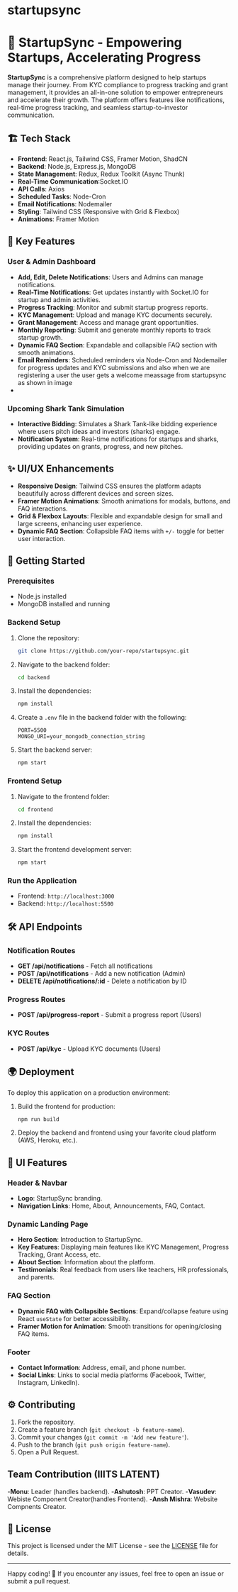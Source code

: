 # startupsync

# 🚀 StartupSync - Empowering Startups, Accelerating Progress

**StartupSync** is a comprehensive platform designed to help startups manage their journey. From KYC compliance to progress tracking and grant management, it provides an all-in-one solution to empower entrepreneurs and accelerate their growth. The platform offers features like notifications, real-time progress tracking, and seamless startup-to-investor communication.

## 🏗️ Tech Stack

- **Frontend**: React.js, Tailwind CSS, Framer Motion, ShadCN
- **Backend**: Node.js, Express.js, MongoDB
- **State Management**: Redux, Redux Toolkit (Async Thunk)
- **Real-Time Communication**:Socket.IO
- **API Calls**: Axios
- **Scheduled Tasks**: Node-Cron
- **Email Notifications**: Nodemailer
- **Styling**: Tailwind CSS (Responsive with Grid & Flexbox)
- **Animations**: Framer Motion

## 🌟 Key Features

### User & Admin Dashboard

- **Add, Edit, Delete Notifications**: Users and Admins can manage notifications.
- **Real-Time Notifications**: Get updates instantly with Socket.IO for startup and admin activities.
- **Progress Tracking**: Monitor and submit startup progress reports.
- **KYC Management**: Upload and manage KYC documents securely.
- **Grant Management**: Access and manage grant opportunities.
- **Monthly Reporting**: Submit and generate monthly reports to track startup growth.
- **Dynamic FAQ Section**: Expandable and collapsible FAQ section with smooth animations.
- **Email Reminders**: Scheduled reminders via Node-Cron and Nodemailer for progress updates and KYC submissions and also when we are registering a user the user gets a welcome meassage from startupsync as shown in image
- 


### Upcoming Shark Tank Simulation

- **Interactive Bidding**: Simulates a Shark Tank-like bidding experience where users pitch ideas and investors (sharks) engage.
- **Notification System**: Real-time notifications for startups and sharks, providing updates on grants, progress, and new pitches.

## ✨ UI/UX Enhancements

- **Responsive Design**: Tailwind CSS ensures the platform adapts beautifully across different devices and screen sizes.
- **Framer Motion Animations**: Smooth animations for modals, buttons, and FAQ interactions.
- **Grid & Flexbox Layouts**: Flexible and expandable design for small and large screens, enhancing user experience.
- **Dynamic FAQ Section**: Collapsible FAQ items with `+/-` toggle for better user interaction.

## 🔧 Getting Started

### Prerequisites

- Node.js installed
- MongoDB installed and running

### Backend Setup

1. Clone the repository:
   ```bash
   git clone https://github.com/your-repo/startupsync.git
   ```
2. Navigate to the backend folder:
   ```bash
   cd backend
   ```
3. Install the dependencies:
   ```bash
   npm install
   ```
4. Create a `.env` file in the backend folder with the following:
   ```
   PORT=5500
   MONGO_URI=your_mongodb_connection_string
   ```
5. Start the backend server:
   ```bash
   npm start
   ```

### Frontend Setup

1. Navigate to the frontend folder:
   ```bash
   cd frontend
   ```
2. Install the dependencies:
   ```bash
   npm install
   ```
3. Start the frontend development server:
   ```bash
   npm start
   ```

### Run the Application

- Frontend: `http://localhost:3000`
- Backend: `http://localhost:5500`

## 🛠️ API Endpoints

### Notification Routes

- **GET /api/notifications** - Fetch all notifications
- **POST /api/notifications** - Add a new notification (Admin)
- **DELETE /api/notifications/:id** - Delete a notification by ID

### Progress Routes

- **POST /api/progress-report** - Submit a progress report (Users)

### KYC Routes

- **POST /api/kyc** - Upload KYC documents (Users)

## 🌍 Deployment

To deploy this application on a production environment:

1. Build the frontend for production:
   ```bash
   npm run build
   ```
2. Deploy the backend and frontend using your favorite cloud platform (AWS, Heroku, etc.).

## 🎨 UI Features

### Header & Navbar

- **Logo**: StartupSync branding.
- **Navigation Links**: Home, About, Announcements, FAQ, Contact.

### Dynamic Landing Page

- **Hero Section**: Introduction to StartupSync.
- **Key Features**: Displaying main features like KYC Management, Progress Tracking, Grant Access, etc.
- **About Section**: Information about the platform.
- **Testimonials**: Real feedback from users like teachers, HR professionals, and parents.

### FAQ Section

- **Dynamic FAQ with Collapsible Sections**: Expand/collapse feature using React `useState` for better accessibility.
- **Framer Motion for Animation**: Smooth transitions for opening/closing FAQ items.

### Footer

- **Contact Information**: Address, email, and phone number.
- **Social Links**: Links to social media platforms (Facebook, Twitter, Instagram, LinkedIn).

## ⚙️ Contributing

1. Fork the repository.
2. Create a feature branch (`git checkout -b feature-name`).
3. Commit your changes (`git commit -m 'Add new feature'`).
4. Push to the branch (`git push origin feature-name`).
5. Open a Pull Request.

## Team Contribution (IIITS LATENT)

-**Monu**: Leader (handles backend). -**Ashutosh**: PPT Creator. -**Vasudev**: Webiste Component Creator(handles Frontend). -**Ansh Mishra**: Website Compnents Creator.

## 🤝 License

This project is licensed under the MIT License - see the [LICENSE](LICENSE) file for details.

---

Happy coding! 🚀 If you encounter any issues, feel free to open an issue or submit a pull request.

